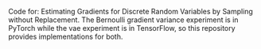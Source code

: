 Code for: Estimating Gradients for Discrete Random Variables by Sampling without Replacement.
The Bernoulli gradient variance experiment is in PyTorch while the vae experiment is in TensorFlow, so this repository provides implementations for both. 
